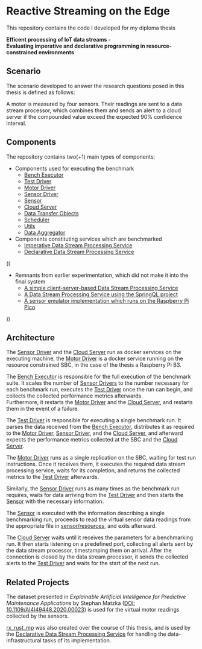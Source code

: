 # Reactive Streaming on the Edge

This repository contains the code I developed for my diploma thesis 

**Efficent processing of IoT data streams -  
Evaluating imperative and declarative programming in resource-constrained environments**

## Scenario
The scenario developed to answer the research questions posed in this thesis is
defined as follows:

A motor is measured by four sensors. Their readings are sent to a data stream processor, which
combines them and sends an alert to a cloud server if the compounded value exceed the expected
90% confidence interval.

## Components
The repository contains two(+1) main types of components:
* Components used for executing the benchmark
  * [Bench Executor](bench_executor)
  * [Test Driver](test_driver)
  * [Motor Driver](motor_driver)
  * [Sensor Driver](sensor_driver)
  * [Sensor](sensor)
  * [Cloud Server](cloud_server)
  * [Data Transfer Objects](data_transfer_objects)
  * [Scheduler](scheduler)
  * [Utils](utils)
  * [Data Aggregator](data_aggregator)
* Components constituting services which are benchmarked
  * [Imperative Data Stream Processing Service](motor_monitor_oo)
  * [Declarative Data Stream Processing Service](motor_monitor_rx)

((
* Remnants from earlier experimentation, which did not make it into the final system
  * [A simple client-server-based Data Stream Processing Service](motor_monitor_cs)
  * [A Data Stream Processing Service using the SpringQL project](motor_monitor_sql)
  * [A sensor emulator implementation which runs on the Raspberry Pi Pico](pico_sensor)

))

## Architecture
The [Sensor Driver](sensor_driver) and the [Cloud Server](cloud_server) run as docker services on the executing
machine, the  [Motor Driver](motor_driver) is a docker service running on the resource constrained SBC, in the case
of the thesis a Raspberry Pi B3.

The [Bench Executor](bench_executor) is responsible for the full execution of the benchmark
suite.
It scales the number of [Sensor Drivers](sensor_driver) to the number necessary for each benchmark run,
executes the [Test Driver](test_driver) once the run can begin, and collects the collected
performance metrics afterwards.  
Furthermore, it restarts the [Motor Driver](motor_driver) and the [Cloud Server](cloud_server), and restarts them in the event of a
failure.

The [Test Driver](test_driver) is responsible for executing a single benchmark run.
It parses the data received from the [Bench Executor](bench_executor), distributes it as required to the
[Motor Driver](motor_driver), [Sensor Driver](sensor_driver), and the [Cloud Server](cloud_server), and
afterward expects the performance metrics collected at the SBC and the [Cloud Server](cloud_server).

The [Motor Driver](motor_driver) runs as a single replication on the SBC, waiting for test run
instructions. Once it receives them, it executes the required data stream processing service, waits
for its completion, and returns the collected metrics to the [Test Driver](test_driver) afterwards.

Similarly, the [Sensor Driver](sensor_driver) runs as many times as the benchmark run requires, waits for data
arriving from the [Test Driver](test_driver) and then starts the [Sensor](sensor) with the necessary information.

The [Sensor](sensor) is executed with the information describing a single benchmarking
run, proceeds to read the virtual sensor data readings from the appropriate file in
[sensor/resources](sensor/resources), and exits afterward.

The [Cloud Server](cloud_server) waits until it receives the parameters for a 
benchmarking run. It then starts listening on a predefined port, collecting
all alerts sent by the data stream processor, timestamping them on arrival.
After the connection is closed by the data stream processor, it sends the
collected alerts to the [Test Driver](test_driver) and waits for the start
of the next run.

## Related Projects
The dataset presented in _Explainable Artificial Intelligence for Predictive Maintenance Applications_ by Stephan Matzka
([DOI: 10.1109/AI4I49448.2020.00023](https://doi.org/10.1109/AI4I49448.2020.00023)) is used for the virtual motor readings
collected by the sensors.

[rx_rust_mp](https://github.com/AntonOellerer/rx_rust_mp) was also created over the course of this thesis, and is used by
the [Declarative Data Stream Processing Service](motor_monitor_rx) for handling the data-infrastructural tasks of its
implementation.
